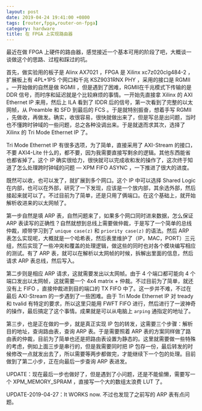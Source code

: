 ```yaml
---
layout: post
date: 2019-04-24 19:41:00 +0800
tags: [router,fpga,router-on-fpga]
category: hardware
title: 在 FPGA 上实现路由器
---
```


最近在做 FPGA 上硬件的路由器，感觉接近一个基本可用的阶段了吧，大概谈一谈做这个的思路、过程和踩过的坑。

首先，做实验用的板子是 Alinx AX7021 ，FPGA 是 Xilinx xc7z020clg484-2 ，扩展板上有 4PL+1PS 个网口和千兆 KSZ9031RNX PHY ，采用的接口是 RGMII 。一开始做的自然是做 RGMII ，但是遇到了困难，RGMII在千兆模式下传输的是 DDR 信号，而时序和延迟就是个比较麻烦的事情。一开始先直接拿 Xilinx 的 AXI Ethernet IP 来用，然后上 ILA 看到了 IDDR 后的信号，第一次看到了完整的以太网帧，从 Preamble 和 SFD 到最后的 FCS 。于是就特别振奋，想着手写 RGMII ，先做收，再做发。确实，收很容易，很快就做出来了，但是写总是出问题，当时也不懂跨时钟域的一些问题，总之各种没调出来。于是就退而求其次，选择了 Xilinx 的 Tri Mode Ethernet IP 了。

Tri Mode Ethernet IP 有很多选项，为了简单，直接采用了 AXI-Stream 的接口，不要 AXI4-Lite 什么的，都不要，因为我需要直接写剩余的逻辑。其他东西能省也都省掉了。这个 IP 确实很给力，很快就可以完成收和发的操作了，这次终于知道了怎么处理跨时钟域的问题 — XPM FIFO ASYNC ，一下推进了很大的进度。

既然可以收，也可以发了，就扩展到多个网口。这个 IP 中可以选择 Shared Logic 在内部，也可以在外部，研究了一下发现，应该是一个放内部，其余选外部，然后接起来就可以了。不过目前为了简单，还是只用了俩端口。在这个基础上，就开始解析收进来的以太网帧了。

第一步自然是填 ARP 表，自然问题来了，如果多个网口同时进来数据，怎么保证 ARP 表读写的正确性？自然就想到总线上需要做仲裁，于是写了一个简单的总线仲裁，顺带学习到了 `unique case(z)` 和 `priority case(z)` 的语法。然后 ARP 表怎么实现呢，大概就是一个哈希表，然后表里维护了（IP，MAC，PORT）三元组，然后实现了一些冲突和覆盖的处理逻辑，做这些的同时也对各个模块编写相应的测试。有了 ARP 表，就可以在解析以太网帧的时候，拆解出里面的信息，然后请求 ARP 表总线，然后写入。

第二步则是相应 ARP 请求，这就需要发出以太网帧。由于 4 个端口都可能向 4 个端口发出以太网帧，这就需要一个 4x4 matrix + 仲裁。不过目前为了简单，就还没有上 FIFO ，直接仲裁进到目的端口的 TX FIFO 中了。这一步并不难，不过在最后 AXI-Stream 的一步遇到了一些困难。由于 Tri Mode Ethernet IP 对 tready 和 tvalid 有特定的要求，所以这里只能用 FWFT FIFO 进行，然后进行了一波神奇的操作，最后搞定了这个事情。成果就是可以从电脑上 `arping` 通指定的地址了。

第三步，也是正在做的一步，就是真正实现 IP 包的转发，这需要三个步骤：解析目的地址，查询路由表，查询 ARP 表。于是需要照着 ARP 表的方案同样做了路由表的仲裁，目前为了简单也还是把路由表设置为静态的。这里就需要做一些特殊的考虑，例如上面三步是串行的，但是我需要同时把 IP 包存一份，最后转发的时候修改一点就发出去了，所以需要等两步都做完，才能继续下一个包的处理。目前做到了第二小步，正在向最后一步查询 ARP 表进发。

UPDATE：现在最后一步也做好了，但是遇到了小问题，还是不能偷懒，需要写一个 XPM_MEMORY_SPRAM ，直接写一个大的数组太浪费 LUT 了。

UPDATE-2019-04-27：It WORKS now. 不过也发现了之前写的 ARP 表有点问题。
